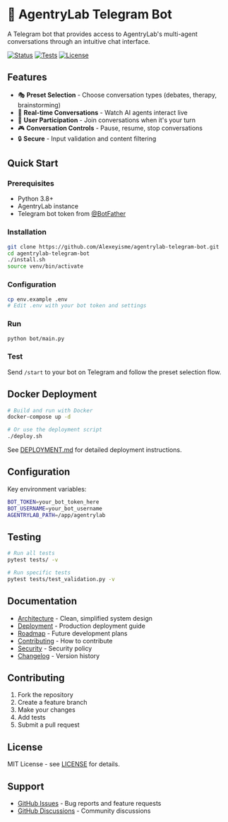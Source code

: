 # 🤖 AgentryLab Telegram Bot

A Telegram bot that provides access to AgentryLab's multi-agent conversations through an intuitive chat interface.

[![Status](https://img.shields.io/badge/Status-Ready-brightgreen)](CHANGELOG.md)
[![Tests](https://img.shields.io/badge/Tests-Passing-brightgreen)](tests/)
[![License](https://img.shields.io/badge/License-MIT-blue)](LICENSE)

## Features

- 🎭 **Preset Selection** - Choose conversation types (debates, therapy, brainstorming)
- 💬 **Real-time Conversations** - Watch AI agents interact live
- 👤 **User Participation** - Join conversations when it's your turn
- 🎮 **Conversation Controls** - Pause, resume, stop conversations
- 🔒 **Secure** - Input validation and content filtering

## Quick Start

### Prerequisites
- Python 3.8+
- AgentryLab instance
- Telegram bot token from [@BotFather](https://t.me/BotFather)

### Installation
```bash
git clone https://github.com/Alexeyisme/agentrylab-telegram-bot.git
cd agentrylab-telegram-bot
./install.sh
source venv/bin/activate
```

### Configuration
```bash
cp env.example .env
# Edit .env with your bot token and settings
```

### Run
```bash
python bot/main.py
```

### Test
Send `/start` to your bot on Telegram and follow the preset selection flow.

## Docker Deployment

```bash
# Build and run with Docker
docker-compose up -d

# Or use the deployment script
./deploy.sh
```

See [DEPLOYMENT.md](DEPLOYMENT.md) for detailed deployment instructions.

## Configuration

Key environment variables:
```bash
BOT_TOKEN=your_bot_token_here
BOT_USERNAME=your_bot_username
AGENTRYLAB_PATH=/app/agentrylab
```

## Testing

```bash
# Run all tests
pytest tests/ -v

# Run specific tests
pytest tests/test_validation.py -v
```

## Documentation

- [Architecture](ARCHITECTURE.md) - Clean, simplified system design
- [Deployment](DEPLOYMENT.md) - Production deployment guide
- [Roadmap](ROADMAP.md) - Future development plans
- [Contributing](CONTRIBUTING.md) - How to contribute
- [Security](SECURITY.md) - Security policy
- [Changelog](CHANGELOG.md) - Version history

## Contributing

1. Fork the repository
2. Create a feature branch
3. Make your changes
4. Add tests
5. Submit a pull request

## License

MIT License - see [LICENSE](LICENSE) for details.

## Support

- [GitHub Issues](https://github.com/Alexeyisme/agentrylab-telegram-bot/issues) - Bug reports and feature requests
- [GitHub Discussions](https://github.com/Alexeyisme/agentrylab-telegram-bot/discussions) - Community discussions